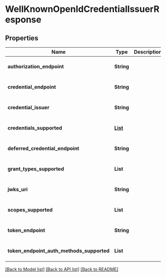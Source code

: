 # WellKnownOpenIdCredentialIssuerResponse

## Properties

| Name                                      | Type                                                       | Description | Notes                        |
| ----------------------------------------- | ---------------------------------------------------------- | ----------- | ---------------------------- |
| **authorization_endpoint**                | **String**                                                 |             | [optional] [default to null] |
| **credential_endpoint**                   | **String**                                                 |             | [optional] [default to null] |
| **credential_issuer**                     | **String**                                                 |             | [optional] [default to null] |
| **credentials_supported**                 | [**List**](IssuanceConfigDto_credentialSupported_inner.md) |             | [optional] [default to null] |
| **deferred_credential_endpoint**          | **String**                                                 |             | [optional] [default to null] |
| **grant_types_supported**                 | **List**                                                   |             | [optional] [default to null] |
| **jwks_uri**                              | **String**                                                 |             | [optional] [default to null] |
| **scopes_supported**                      | **List**                                                   |             | [optional] [default to null] |
| **token_endpoint**                        | **String**                                                 |             | [optional] [default to null] |
| **token_endpoint_auth_methods_supported** | **List**                                                   |             | [optional] [default to null] |

[[Back to Model list]](../README.md#documentation-for-models) [[Back to API list]](../README.md#documentation-for-api-endpoints) [[Back to README]](../README.md)
